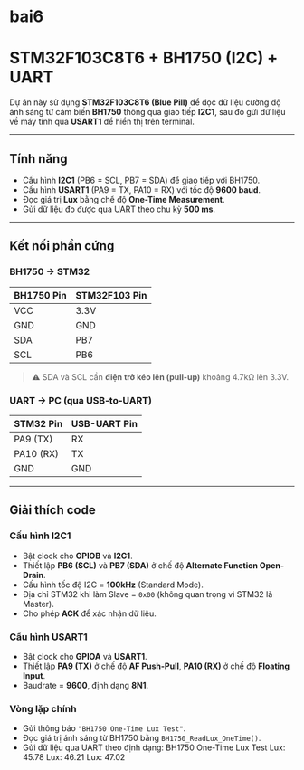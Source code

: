 # bai6
# STM32F103C8T6 + BH1750 (I2C) + UART

Dự án này sử dụng **STM32F103C8T6 (Blue Pill)** để đọc dữ liệu cường độ ánh sáng từ cảm biến **BH1750** thông qua giao tiếp **I2C1**, sau đó gửi dữ liệu về máy tính qua **USART1** để hiển thị trên terminal.

---

## Tính năng
- Cấu hình **I2C1** (PB6 = SCL, PB7 = SDA) để giao tiếp với BH1750.
- Cấu hình **USART1** (PA9 = TX, PA10 = RX) với tốc độ **9600 baud**.
- Đọc giá trị **Lux** bằng chế độ **One-Time Measurement**.
- Gửi dữ liệu đo được qua UART theo chu kỳ **500 ms**.

---

## Kết nối phần cứng

### BH1750 → STM32
| BH1750 Pin | STM32F103 Pin |
|------------|---------------|
| VCC        | 3.3V          |
| GND        | GND           |
| SDA        | PB7           |
| SCL        | PB6           |

> ⚠️ SDA và SCL cần **điện trở kéo lên (pull-up)** khoảng 4.7kΩ lên 3.3V.

### UART → PC (qua USB-to-UART)
| STM32 Pin  | USB-UART Pin |
|------------|--------------|
| PA9 (TX)   | RX           |
| PA10 (RX)  | TX           |
| GND        | GND          |

---

## Giải thích code

### Cấu hình I2C1
- Bật clock cho **GPIOB** và **I2C1**.
- Thiết lập **PB6 (SCL)** và **PB7 (SDA)** ở chế độ **Alternate Function Open-Drain**.
- Cấu hình tốc độ I2C = **100kHz** (Standard Mode).
- Địa chỉ STM32 khi làm Slave = `0x00` (không quan trọng vì STM32 là Master).
- Cho phép **ACK** để xác nhận dữ liệu.

### Cấu hình USART1
- Bật clock cho **GPIOA** và **USART1**.
- Thiết lập **PA9 (TX)** ở chế độ **AF Push-Pull**, **PA10 (RX)** ở chế độ **Floating Input**.
- Baudrate = **9600**, định dạng **8N1**.

### Vòng lặp chính
- Gửi thông báo `"BH1750 One-Time Lux Test"`.
- Đọc giá trị ánh sáng từ BH1750 bằng `BH1750_ReadLux_OneTime()`.
- Gửi dữ liệu qua UART theo định dạng:
BH1750 One-Time Lux Test
Lux: 45.78
Lux: 46.21
Lux: 47.02
